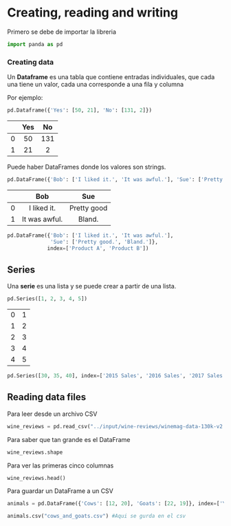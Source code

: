 # Creating, reading and writing

Primero se debe de importar la libreria
```python
import panda as pd
```

### Creating data

Un **Dataframe** es una tabla que contiene entradas individuales, que cada una tiene un valor, cada una corresponde a una fila y columna

Por ejemplo:
```python
pd.Dataframe({'Yes': [50, 21], 'No': [131, 2]})
```
| | Yes| No |
| :---: | :---: | :---: |
| 0| 50| 131|
| 1| 21| 2|

Puede haber DataFrames donde los valores son strings.

```python
pd.DataFrame({'Bob': ['I liked it.', 'It was awful.'], 'Sue': ['Pretty good.', 'Bland.']})
```

| | Bob| Sue |
| :---: | :---: | :---: |
| 0|I liked it.|Pretty good|
| 1|It was awful.|Bland.|

```python
pd.DataFrame({'Bob': ['I liked it.', 'It was awful.'], 
              'Sue': ['Pretty good.', 'Bland.']},
             index=['Product A', 'Product B'])
```

## Series
Una **serie** es una lista y se puede crear a partir de una lista.
```python
pd.Series([1, 2, 3, 4, 5])
```
| | |
| :---: | :---: |
| 0|1|
| 1|2|
| 2|3|
| 3|4|
| 4|5|

```python
pd.Series([30, 35, 40], index=['2015 Sales', '2016 Sales', '2017 Sales'], name='Product A')
```

## Reading data files
Para leer desde un archivo CSV

```python
wine_reviews = pd.read_csv("../input/wine-reviews/winemag-data-130k-v2.csv")
```

Para saber que tan grande es el DataFrame
```python
wine_reviews.shape
```

Para ver las primeras cinco columnas

```python
wine_reviews.head()
```

Para guardar un DataFrame a un CSV 
```python
animals = pd.DataFrame({'Cows': [12, 20], 'Goats': [22, 19]}, index=['Year 1', 'Year 2']) #DataFrame

animals.csv("cows_and_goats.csv") #Aqui se gurda en el csv
```